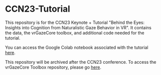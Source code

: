 # CCN23-Tutorial
This repository is for the CCN23 Keynote + Tutorial "Behind the Eyes: Insights into Cognition from Naturalistic Gaze Behavior in VR". It contains the data, the vrGazeCore toolbox, and additional code needed for the tutorial. 

You can access the Google Colab notebook associated with the tutorial [here](https://colab.research.google.com/drive/1pKCzE57WHw9_ybZ5oLv5wek48QLzcxPw?usp=sharing). 

This repository will be archived after the CCN23 conference. To access the vrGazeCore Toolbox repository, please go [here](https://github.com/Robertson-Lab/vrGazeCore-Toolbox). 
